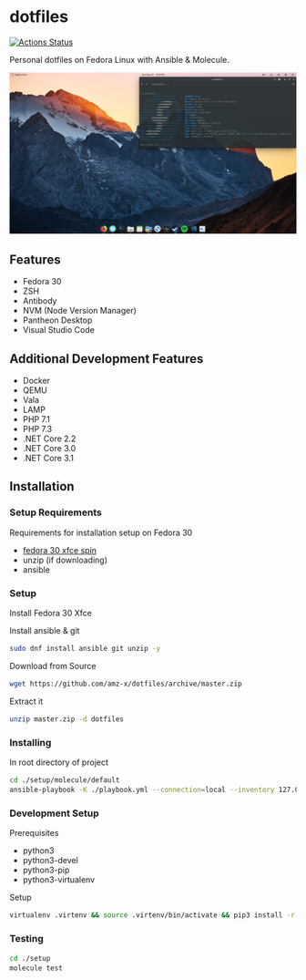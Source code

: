 # dotfiles

[![Actions Status](https://github.com/amz-x/dotfiles/workflows/DotfilesCI/badge.svg)](https://github.com/amz-x/dotfiles/actions)

Personal dotfiles on Fedora Linux with Ansible & Molecule.

![Screenshot](https://github.com/amz-x/dotfiles/raw/master/data/screenshot.png "Personal - Fedora 30 - Pantheon Desktop")

## Features

- Fedora 30
- ZSH
- Antibody
- NVM (Node Version Manager)
- Pantheon Desktop
- Visual Studio Code

## Additional Development Features

- Docker
- QEMU
- Vala
- LAMP
- PHP 7.1
- PHP 7.3
- .NET Core 2.2
- .NET Core 3.0
- .NET Core 3.1

## Installation

### Setup Requirements

Requirements for installation setup on Fedora 30

- [fedora 30 xfce spin](https://dl.fedoraproject.org/pub/fedora/linux/releases/30/Spins/x86_64/iso/Fedora-Xfce-Live-x86_64-30-1.2.iso)
- unzip (if downloading)
- ansible

### Setup

Install Fedora 30 Xfce

Install ansible & git

```bash
sudo dnf install ansible git unzip -y
```

Download from Source

```bash
wget https://github.com/amz-x/dotfiles/archive/master.zip
```

Extract it

```bash
unzip master.zip -d dotfiles
```

### Installing

In root directory of project

```bash
cd ./setup/molecule/default
ansible-playbook -K ./playbook.yml --connection=local --inventory 127.0.0.1, --limit 127.0.0.1
```

### Development Setup

Prerequisites

- python3
- python3-devel
- python3-pip
- python3-virtualenv

Setup

```bash
virtualenv .virtenv && source .virtenv/bin/activate && pip3 install -r requirements.txt
```

### Testing

```bash
cd ./setup
molecule test
```
